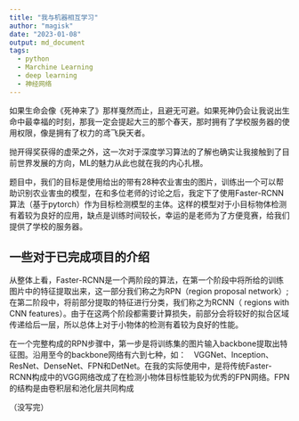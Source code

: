 ```yaml
---
title: "我与机器相互学习"
author: "magisk"
date: "2023-01-08"
output: md_document
tags:
  - python
  - Marchine Learning
  - deep learning
  - 神经网络
---
```


<!--more-->

如果生命会像《死神来了》那样戛然而止，且避无可避。如果死神仍会让我说出生命中最幸福的时刻，那我一定会提起大三的那个春天，那时拥有了学校服务器的使用权限，像是拥有了权力的鸢飞戾天者。

抛开得奖获得的虚荣之外，这一次对于深度学习算法的了解也确实让我接触到了目前世界发展的方向，ML的魅力从此也就在我的内心扎根。

题目中，我们的目标是使用给出的带有28种农业害虫的图片，训练出一个可以帮助识别农业害虫的模型，在和多位老师的讨论之后，我定下了使用Faster-RCNN算法（基于pytorch）作为目标检测模型的主体。这样的模型对于小目标物体检测有着较为良好的应用，缺点是训练时间较长，幸运的是老师为了方便竞赛，给我们提供了学校的服务器。

## 一些对于已完成项目的介绍
从整体上看，Faster-RCNN是一个两阶段的算法，在第一个阶段中将所给的训练图片中的特征提取出来，这一部分我们称之为RPN（region proposal network）;在第二阶段中，将前部分提取的特征进行分类，我们称之为RCNN（ regions with CNN features）。由于在这两个阶段都需要计算损失，前部分会将较好的拟合区域传递给后一层，所以总体上对于小物体的检测有着较为良好的性能。

在一个完整构成的RPN步骤中，第一步是将训练集的图片输入backbone提取出特征图。沿用至今的backbone网络有六到七种，如：　VGGNet、Inception、ResNet、DenseNet、FPN和DetNet。在我的实际使用中，是将传统Faster-RCNN构成中的VGG网络改成了在检测小物体目标性能较为优秀的FPN网络。FPN的结构是由卷积层和池化层共同构成

（没写完）
























